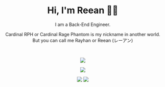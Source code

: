 <h1 align="center">
Hi, I'm Reean 👋🏼       
</h1>

<div align="center">
  I am a Back-End Engineer.

  Cardinal RPH or Cardinal Rage Phantom is my nickname in another world. But you can call me Rayhan or Reean (レーアン)
  
  <br>

  ![](http://github-profile-summary-cards.vercel.app/api/cards/profile-details?username=CardinalRPH&theme=codeSTACKr)

  ![](http://github-profile-summary-cards.vercel.app/api/cards/repos-per-language?username=CardinalRPH&theme=codeSTACKr)

  ![](http://github-profile-summary-cards.vercel.app/api/cards/stats?username=CardinalRPH&theme=codeSTACKr)
  ![](http://github-profile-summary-cards.vercel.app/api/cards/productive-time?username=CardinalRPH&theme=codeSTACKr&utcOffset=7)
  
</div>

<!--
**CardinalRPH/CardinalRPH** is a ✨ _special_ ✨ repository because its `README.md` (this file) appears on your GitHub profile.

Here are some ideas to get you started:

- 🔭 I’m currently working on ...
- 🌱 I’m currently learning ...
- 👯 I’m looking to collaborate on ...
- 🤔 I’m looking for help with ...
- 💬 Ask me about ...
- 📫 How to reach me: ...
- 😄 Pronouns: ...
- ⚡ Fun fact: ...
-->
